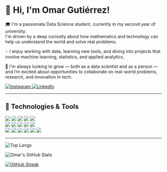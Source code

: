 # 👋 Hi, I'm Omar Gutiérrez!

🎓 I'm a passionate Data Science student, currently in my second year of university.  
I'm driven by a deep curiosity about how mathematics and technology can help us understand the world and solve real problems.

💡 I enjoy working with data, learning new tools, and diving into projects that involve machine learning, statistics, and applied analytics.

🚀 I'm always looking to grow — both as a data scientist and as a person — and I’m excited about opportunities to collaborate on real-world problems, research, and innovation in tech.

<p align="left">
  <a href="https://www.instagram.com/zidnz._" target="_blank">
    <img src="https://img.shields.io/badge/Instagram-E4405F?style=for-the-badge&logo=instagram&logoColor=white" alt="Instagram"/>
  </a>
  <a href="https://www.linkedin.com/in/omar-gutiérrez-88507527a/" target="_blank">
     <img src="https://img.shields.io/badge/LinkedIn-0077B5?style=for-the-badge&logo=linkedin&logoColor=white" alt="LinkedIn"/>
  </a>
  </a>
</p>

---

## 🧰 Technologies & Tools

<p align="left">
  <img src="https://img.shields.io/badge/Java-ED8B00?style=for-the-badge&logo=openjdk&logoColor=white"/>
  <img src="https://img.shields.io/badge/Apache%20NetBeans-1B6AC6?style=for-the-badge&logo=apachenetbeanside&logoColor=white"/>
  <img src="https://img.shields.io/badge/MySQL-00758F?style=for-the-badge&logo=mysql&logoColor=white"/>
  <img src="https://img.shields.io/badge/PostgreSQL-336791?style=for-the-badge&logo=postgresql&logoColor=white"/>
  <img src="https://img.shields.io/badge/Python-FFD43B?style=for-the-badge&logo=python&logoColor=blue"/>
  <br/>
  <img src="https://img.shields.io/badge/VS%20Code-007ACC?style=for-the-badge&logo=visualstudiocode&logoColor=white"/>
  <img src="https://img.shields.io/badge/HTML5-E34F26?style=for-the-badge&logo=html5&logoColor=white"/>
  <img src="https://img.shields.io/badge/CSS3-1572B6?style=for-the-badge&logo=css3&logoColor=white"/>
  <img src="https://img.shields.io/badge/JavaScript-F7DF1E?style=for-the-badge&logo=javascript&logoColor=black"/>
  <img src="https://img.shields.io/badge/Git-F05032?style=for-the-badge&logo=git&logoColor=white"/>
  <br/>
  <img src="https://img.shields.io/badge/GitHub-181717?style=for-the-badge&logo=github&logoColor=white"/>
  <img src="https://img.shields.io/badge/R-276DC3?style=for-the-badge&logo=r&logoColor=white"/>
  <img src="https://img.shields.io/badge/Visual%20Studio-5C2D91?style=for-the-badge&logo=visualstudio&logoColor=white"/>
  <img src="https://img.shields.io/badge/C%23-239120?style=for-the-badge&logo=csharp&logoColor=white"/>
  <img src="https://img.shields.io/badge/Jupyter-F37626?style=for-the-badge&logo=jupyter&logoColor=white"/>
  <img src="https://img.shields.io/badge/Power%20BI-F2C811?style=for-the-badge&logo=powerbi&logoColor=black"/>
</p>

---


![Top Langs](https://github-readme-stats.vercel.app/api/top-langs/?username=zidnz&layout=compact&theme=tokyonight)

![Omar's GitHub Stats](https://github-readme-stats.vercel.app/api?username=zidnz&show_icons=true&theme=tokyonight)

[![GitHub Streak](https://streak-stats.demolab.com?user=zidnz&theme=tokyonight)](https://git.io/streak-stats)

